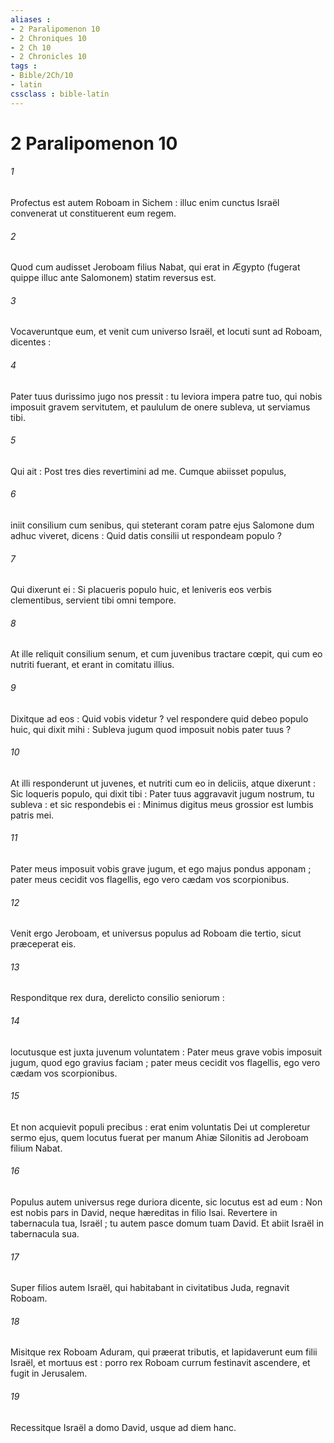 ```yaml
---
aliases : 
- 2 Paralipomenon 10
- 2 Chroniques 10
- 2 Ch 10
- 2 Chronicles 10
tags : 
- Bible/2Ch/10
- latin
cssclass : bible-latin
---
```


# 2 Paralipomenon 10

###### 1
Profectus est autem Roboam in Sichem : illuc enim cunctus Israël convenerat ut constituerent eum regem.
###### 2
Quod cum audisset Jeroboam filius Nabat, qui erat in Ægypto (fugerat quippe illuc ante Salomonem) statim reversus est.
###### 3
Vocaveruntque eum, et venit cum universo Israël, et locuti sunt ad Roboam, dicentes :
###### 4
Pater tuus durissimo jugo nos pressit : tu leviora impera patre tuo, qui nobis imposuit gravem servitutem, et paululum de onere subleva, ut serviamus tibi.
###### 5
Qui ait : Post tres dies revertimini ad me. Cumque abiisset populus,
###### 6
iniit consilium cum senibus, qui steterant coram patre ejus Salomone dum adhuc viveret, dicens : Quid datis consilii ut respondeam populo ?
###### 7
Qui dixerunt ei : Si placueris populo huic, et leniveris eos verbis clementibus, servient tibi omni tempore.
###### 8
At ille reliquit consilium senum, et cum juvenibus tractare cœpit, qui cum eo nutriti fuerant, et erant in comitatu illius.
###### 9
Dixitque ad eos : Quid vobis videtur ? vel respondere quid debeo populo huic, qui dixit mihi : Subleva jugum quod imposuit nobis pater tuus ?
###### 10
At illi responderunt ut juvenes, et nutriti cum eo in deliciis, atque dixerunt : Sic loqueris populo, qui dixit tibi : Pater tuus aggravavit jugum nostrum, tu subleva : et sic respondebis ei : Minimus digitus meus grossior est lumbis patris mei.
###### 11
Pater meus imposuit vobis grave jugum, et ego majus pondus apponam ; pater meus cecidit vos flagellis, ego vero cædam vos scorpionibus.
###### 12
Venit ergo Jeroboam, et universus populus ad Roboam die tertio, sicut præceperat eis.
###### 13
Responditque rex dura, derelicto consilio seniorum :
###### 14
locutusque est juxta juvenum voluntatem : Pater meus grave vobis imposuit jugum, quod ego gravius faciam ; pater meus cecidit vos flagellis, ego vero cædam vos scorpionibus.
###### 15
Et non acquievit populi precibus : erat enim voluntatis Dei ut compleretur sermo ejus, quem locutus fuerat per manum Ahiæ Silonitis ad Jeroboam filium Nabat.
###### 16
Populus autem universus rege duriora dicente, sic locutus est ad eum : Non est nobis pars in David, neque hæreditas in filio Isai. Revertere in tabernacula tua, Israël ; tu autem pasce domum tuam David. Et abiit Israël in tabernacula sua.
###### 17
Super filios autem Israël, qui habitabant in civitatibus Juda, regnavit Roboam.
###### 18
Misitque rex Roboam Aduram, qui præerat tributis, et lapidaverunt eum filii Israël, et mortuus est : porro rex Roboam currum festinavit ascendere, et fugit in Jerusalem.
###### 19
Recessitque Israël a domo David, usque ad diem hanc.
